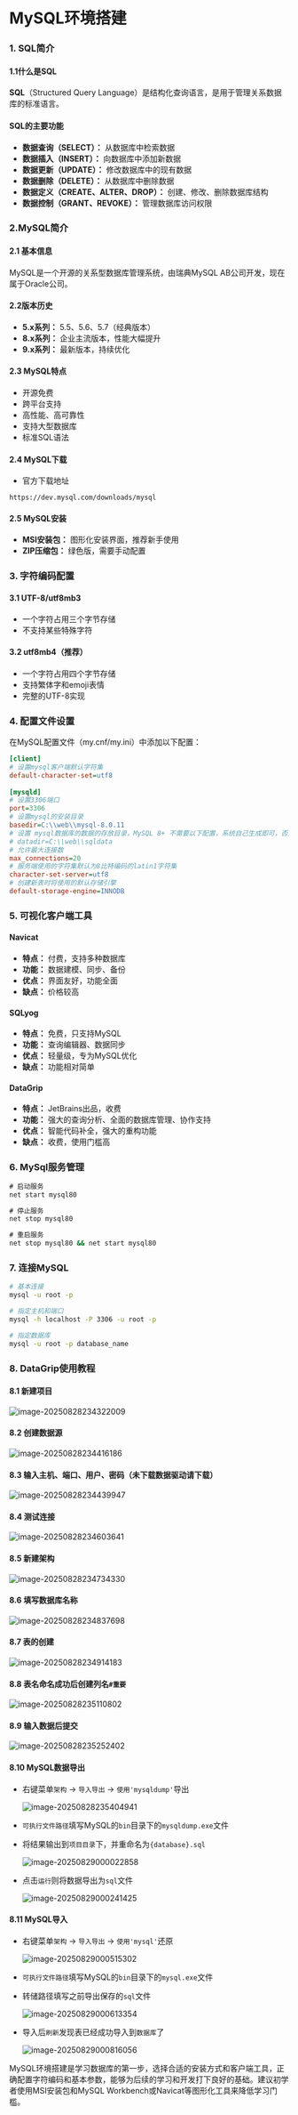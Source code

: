# MySQL环境搭建

### 1. SQL简介

#### 1.1什么是SQL

**SQL**（Structured Query Language）是结构化查询语言，是用于管理关系数据库的标准语言。

#### SQL的主要功能

- **数据查询（SELECT）：** 从数据库中检索数据
- **数据插入（INSERT）：** 向数据库中添加新数据
- **数据更新（UPDATE）：** 修改数据库中的现有数据
- **数据删除（DELETE）：** 从数据库中删除数据
- **数据定义（CREATE、ALTER、DROP）：** 创建、修改、删除数据库结构
- **数据控制（GRANT、REVOKE）：** 管理数据库访问权限

### 2.MySQL简介

#### 2.1 基本信息

MySQL是一个开源的关系型数据库管理系统，由瑞典MySQL AB公司开发，现在属于Oracle公司。

#### 2.2版本历史

- **5.x系列：** 5.5、5.6、5.7（经典版本）
- **8.x系列：** 企业主流版本，性能大幅提升
- **9.x系列：** 最新版本，持续优化

#### 2.3 MySQL特点

- 开源免费
- 跨平台支持
- 高性能、高可靠性
- 支持大型数据库
- 标准SQL语法

#### 2.4 MySQL下载

- 官方下载地址

```
https://dev.mysql.com/downloads/mysql
```

#### 2.5 MySQL安装

- **MSI安装包：** 图形化安装界面，推荐新手使用
- **ZIP压缩包：** 绿色版，需要手动配置

### 3. 字符编码配置

#### 3.1 UTF-8/utf8mb3
- 一个字符占用三个字节存储
- 不支持某些特殊字符

#### 3.2 utf8mb4（推荐）
- 一个字符占用四个字节存储
- 支持繁体字和emoji表情
- 完整的UTF-8实现

### 4. 配置文件设置

在MySQL配置文件（my.cnf/my.ini）中添加以下配置：

```ini
[client]
# 设置mysql客户端默认字符集
default-character-set=utf8
 
[mysqld]
# 设置3306端口
port=3306
# 设置mysql的安装目录
basedir=C:\\web\\mysql-8.0.11
# 设置 mysql数据库的数据的存放目录，MySQL 8+ 不需要以下配置，系统自己生成即可，否则有可能报错
# datadir=C:\\web\\sqldata
# 允许最大连接数
max_connections=20
# 服务端使用的字符集默认为8比特编码的latin1字符集
character-set-server=utf8
# 创建新表时将使用的默认存储引擎
default-storage-engine=INNODB
```

### 5. 可视化客户端工具

#### Navicat

- **特点：** 付费，支持多种数据库
- **功能：** 数据建模、同步、备份
- **优点：** 界面友好，功能全面
- **缺点：** 价格较高

#### SQLyog

- **特点：** 免费，只支持MySQL
- **功能：** 查询编辑器、数据同步
- **优点：** 轻量级，专为MySQL优化
- **缺点：** 功能相对简单

#### DataGrip

- **特点：** JetBrains出品，收费
- **功能：** 强大的查询分析、全面的数据库管理、协作支持
- **优点：** 智能代码补全，强大的重构功能
- **缺点：** 收费，使用门槛高

### 6. MySql服务管理

```cmd
# 启动服务
net start mysql80

# 停止服务
net stop mysql80

# 重启服务
net stop mysql80 && net start mysql80
```

### 7. 连接MySQL

```bash
# 基本连接
mysql -u root -p

# 指定主机和端口
mysql -h localhost -P 3306 -u root -p

# 指定数据库
mysql -u root -p database_name
```

### 8. DataGrip使用教程

#### 8.1 新建项目

![image-20250828234322009](images\image-20250828234322009.png)

#### 8.2 创建数据源

![image-20250828234416186](images\image-20250828234416186.png)

#### 8.3 输入主机、端口、用户、密码（未下载数据驱动请下载）

![image-20250828234439947](images\image-20250828234439947.png)

#### 8.4 测试连接

![image-20250828234603641](images\image-20250828234603641.png)

#### 8.5 新建架构

![image-20250828234734330](images\image-20250828234734330.png)

#### 8.6 填写数据库名称

![image-20250828234837698](images\image-20250828234837698.png)

#### 8.7 表的创建

![image-20250828234914183](images\image-20250828234914183.png)

#### 8.8 表名命名成功后创建列名`#重要`

![image-20250828235110802](images\image-20250828235110802.png)

#### 8.9 输入数据后提交

![image-20250828235252402](images\image-20250828235252402.png)

#### 8.10 MySQL数据导出

- 右键菜单`架构` -> `导入导出` -> `使用'mysqldump'`导出

  ![image-20250828235404941](images\image-20250828235404941.png)

- `可执行文件路径`填写MySQL的`bin`目录下的`mysqldump.exe`文件

- 将结果输出到`项目目录`下，并重命名为`{database}.sql`

  ![image-20250829000022858](images\image-20250829000022858.png)

- 点击`运行`则将数据导出为`sql`文件

  ![image-20250829000241425](images\image-20250829000241425.png)

#### 8.11 MySQL导入

- 右键菜单`架构` -> `导入导出` -> `使用'mysql'`还原

  ![image-20250829000515302](images\image-20250829000515302.png)

- `可执行文件路径`填写MySQL的`bin`目录下的`mysql.exe`文件

- 转储路径填写之前导出保存的`sql`文件

  ![image-20250829000613354](images\image-20250829000613354.png)

- 导入后`刷新`发现表已经成功导入到`数据库`了

  ![image-20250829000816056](images\image-20250829000816056.png)

MySQL环境搭建是学习数据库的第一步，选择合适的安装方式和客户端工具，正确配置字符编码和基本参数，能够为后续的学习和开发打下良好的基础。建议初学者使用MSI安装包和MySQL Workbench或Navicat等图形化工具来降低学习门槛。